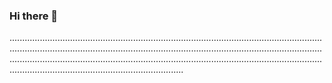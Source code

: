 ### Hi there 👋

.........................................................................................................................................................................................................................................................................................................................................................................................................................................................